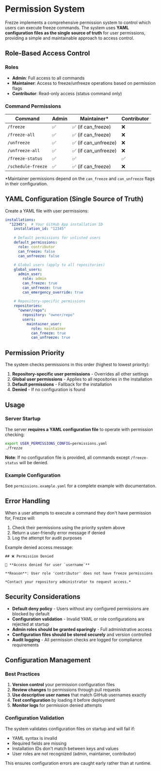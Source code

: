 # Permission System

Frezze implements a comprehensive permission system to control which users can execute freeze commands. The system uses **YAML configuration files as the single source of truth** for user permissions, providing a simple and maintainable approach to access control.

## Role-Based Access Control

### Roles

- **Admin**: Full access to all commands
- **Maintainer**: Access to freeze/unfreeze operations based on permission flags
- **Contributor**: Read-only access (status command only)

### Command Permissions

| Command | Admin | Maintainer* | Contributor |
|---------|-------|-------------|-------------|
| `/freeze` | ✅ | ✅ (if can_freeze) | ❌ |
| `/freeze-all` | ✅ | ✅ (if can_freeze) | ❌ |
| `/unfreeze` | ✅ | ✅ (if can_unfreeze) | ❌ |
| `/unfreeze-all` | ✅ | ✅ (if can_unfreeze) | ❌ |
| `/freeze-status` | ✅ | ✅ | ✅ |
| `/schedule-freeze` | ✅ | ✅ (if can_freeze) | ❌ |

*Maintainer permissions depend on the `can_freeze` and `can_unfreeze` flags in their configuration.

## YAML Configuration (Single Source of Truth)

Create a YAML file with user permissions:

```yaml
installations:
  "12345":  # Your GitHub App installation ID
    installation_id: "12345"
    
    # Default permissions for unlisted users
    default_permissions:
      role: contributor
      can_freeze: false
      can_unfreeze: false
    
    # Global users (apply to all repositories)
    global_users:
      admin_user:
        role: admin
        can_freeze: true
        can_unfreeze: true
        can_emergency_override: true
    
    # Repository-specific permissions
    repositories:
      "owner/repo":
        repository: "owner/repo"
        users:
          maintainer_user:
            role: maintainer
            can_freeze: true
            can_unfreeze: true
```

## Permission Priority

The system checks permissions in this order (highest to lowest priority):

1. **Repository-specific user permissions** - Overrides all other settings
2. **Global user permissions** - Applies to all repositories in the installation
3. **Default permissions** - Fallback for the installation
4. **Denied** - If no configuration is found

## Usage

### Server Startup

The server **requires a YAML configuration file** to operate with permission checking:

```bash
export USER_PERMISSIONS_CONFIG=permissions.yaml
./frezze
```

**Note**: If no configuration file is provided, all commands except `/freeze-status` will be denied.

### Example Configuration

See `permissions.example.yaml` for a complete example with documentation.

## Error Handling

When a user attempts to execute a command they don't have permission for, Frezze will:

1. Check their permissions using the priority system above
2. Return a user-friendly error message if denied
3. Log the attempt for audit purposes

Example denied access message:

```
## ❌ Permission Denied

🚫 **Access denied for user `username`**

**Reason**: User role 'contributor' does not have freeze permissions

*Contact your repository administrator to request access.*
```

## Security Considerations

- **Default deny policy** - Users without any configured permissions are blocked by default
- **Configuration validation** - Invalid YAML or role configurations are rejected at startup
- **Admin roles should be granted sparingly** - Full administrative access
- **Configuration files should be stored securely** and version controlled
- **Audit logging** - All permission checks are logged for compliance requirements

## Configuration Management

### Best Practices

1. **Version control** your permission configuration files
2. **Review changes** to permissions through pull requests
3. **Use descriptive user names** that match GitHub usernames exactly
4. **Test configuration** by loading it before deployment
5. **Monitor logs** for permission denied attempts

### Configuration Validation

The system validates configuration files on startup and will fail if:

- YAML syntax is invalid
- Required fields are missing
- Installation IDs don't match between keys and values
- User roles are not recognized (admin, maintainer, contributor)

This ensures configuration errors are caught early rather than at runtime.


